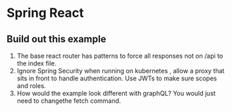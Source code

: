 # Spring React

## Build out this example

1. The base react router has patterns to force all responses not on /api to the index file. 
2. Ignore Spring Security when running on kubernetes , allow a proxy that sits in front to handle authentication. Use JWTs to make sure scopes and roles.
3. How would the example look different with graphQL? You would just need to changethe fetch command.   